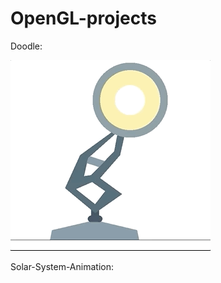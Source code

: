 # OpenGL-projects

Doodle:

![doodle](https://github.com/AnuKritiW/OpenGL-projects/blob/master/Doodle/doodle.gif)

Solar-System-Animation:
